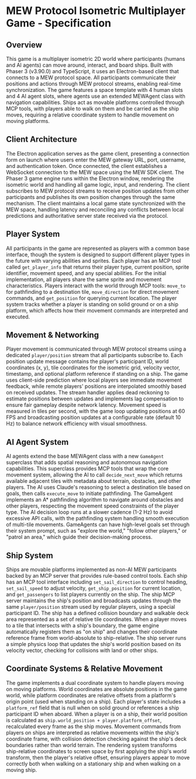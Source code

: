 # MEW Protocol Isometric Multiplayer Game - Specification

## Overview

This game is a multiplayer isometric 2D world where participants (humans and AI agents) can move around, interact, and board ships. Built with Phaser 3 (v3.90.0) and TypeScript, it uses an Electron-based client that connects to a MEW protocol space. All participants communicate their positions and actions through MEW protocol streams, enabling real-time synchronization. The game features a space template with 4 human slots and 4 AI agent slots, where agents use an extended MEWAgent class with navigation capabilities. Ships act as movable platforms controlled through MCP tools, with players able to walk on them and be carried as the ship moves, requiring a relative coordinate system to handle movement on moving platforms.

## Client Architecture

The Electron application serves as the game client, presenting a connection form on launch where users enter the MEW gateway URL, port, username, and authentication token. Once connected, the client establishes a WebSocket connection to the MEW space using the MEW SDK client. The Phaser 3 game engine runs within the Electron window, rendering the isometric world and handling all game logic, input, and rendering. The client subscribes to MEW protocol streams to receive position updates from other participants and publishes its own position changes through the same mechanism. The client maintains a local game state synchronized with the MEW space, handling latency and reconciling any conflicts between local predictions and authoritative server state received via the protocol.

## Player System

All participants in the game are represented as players with a common base interface, though the system is designed to support different player types in the future with varying abilities and sprites. Each player has an MCP tool called `get_player_info` that returns their player type, current position, sprite identifier, movement speed, and any special abilities. For the initial implementation, all players share the same sprite and movement characteristics. Players interact with the world through MCP tools: `move_to` for pathfinding to a destination tile, `move_direction` for direct movement commands, and `get_position` for querying current location. The player system tracks whether a player is standing on solid ground or on a ship platform, which affects how their movement commands are interpreted and executed.

## Movement & Networking

Player movement is communicated through MEW protocol streams using a dedicated `player/position` stream that all participants subscribe to. Each position update message contains the player's participant ID, world coordinates (x, y), tile coordinates for the isometric grid, velocity vector, timestamp, and optional platform reference if standing on a ship. The game uses client-side prediction where local players see immediate movement feedback, while remote players' positions are interpolated smoothly based on received updates. The stream handler applies dead reckoning to estimate positions between updates and implements lag compensation to ensure fair gameplay despite network latency. Movement speed is measured in tiles per second, with the game loop updating positions at 60 FPS and broadcasting position updates at a configurable rate (default 10 Hz) to balance network efficiency with visual smoothness.

## AI Agent System

AI agents extend the base MEWAgent class with a new `GameAgent` superclass that adds spatial reasoning and autonomous navigation capabilities. This superclass provides MCP tools that wrap the core movement system, allowing the AI to call `decide_next_move` which returns available adjacent tiles with metadata about terrain, obstacles, and other players. The AI uses Claude's reasoning to select a destination tile based on goals, then calls `execute_move` to initiate pathfinding. The GameAgent implements an A* pathfinding algorithm to navigate around obstacles and other players, respecting the movement speed constraints of the player type. The AI decision loop runs at a slower cadence (1-2 Hz) to avoid excessive API calls, with the pathfinding system handling smooth execution of multi-tile movements. GameAgents can have high-level goals set through their system prompt, such as "explore the world," "follow other players," or "patrol an area," which guide their decision-making process.

## Ship System

Ships are movable platforms implemented as non-AI MEW participants backed by an MCP server that provides rule-based control tools. Each ship has an MCP tool interface including `set_sail_direction` to control heading, `set_sail_speed` to adjust velocity, `get_ship_position` for current location, and `get_passengers` to list players currently on the ship. The ship MCP server maintains the ship's position and broadcasts updates through the same `player/position` stream used by regular players, using a special participant ID. The ship has a defined collision boundary and walkable deck area represented as a set of relative tile coordinates. When a player moves to a tile that intersects with a ship's boundary, the game engine automatically registers them as "on ship" and changes their coordinate reference frame from world-absolute to ship-relative. The ship server runs a simple physics loop that updates the ship's world position based on its velocity vector, checking for collisions with land or other ships.

## Coordinate Systems & Relative Movement

The game implements a dual coordinate system to handle players moving on moving platforms. World coordinates are absolute positions in the game world, while platform coordinates are relative offsets from a platform's origin point (used when standing on a ship). Each player's state includes a `platform_ref` field that is null when on solid ground or references a ship participant ID when aboard. When a player is on a ship, their world position is calculated as `ship.world_position + player.platform_offset`, recalculated every frame as the ship moves. Movement commands from players on ships are interpreted as relative movements within the ship's coordinate frame, with collision detection checking against the ship's deck boundaries rather than world terrain. The rendering system transforms ship-relative coordinates to screen space by first applying the ship's world transform, then the player's relative offset, ensuring players appear to move correctly both when walking on a stationary ship and when walking on a moving ship.
